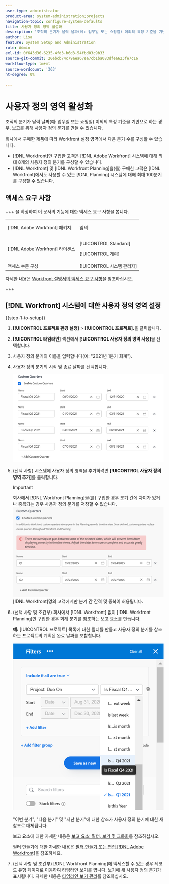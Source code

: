 ```yaml
---
user-type: administrator
product-area: system-administration;projects
navigation-topic: configure-system-defaults
title: 사용자 정의 영역 활성화
description: '조직의 분기가 달력 날짜(예: 업무일 또는 쇼핑일) 이외의 특정 기준을 기반으로 하는 경우, 보고를 위해 사용자 정의 분기를 만들 수 있습니다.'
author: Lisa
feature: System Setup and Administration
role: Admin
exl-id: 0f643d36-6235-4fd3-b6d3-54fbd03c9b33
source-git-commit: 20ebcb74c79aea67ea7cb1ba083dfea623fe7c16
workflow-type: tm+mt
source-wordcount: '363'
ht-degree: 0%

---
```


# 사용자 정의 영역 활성화

<!--Audited: 11/2024-->

조직의 분기가 달력 날짜(예: 업무일 또는 쇼핑일) 이외의 특정 기준을 기반으로 하는 경우, 보고를 위해 사용자 정의 분기를 만들 수 있습니다.

회사에서 구매한 제품에 따라 Workfront 설정 영역에서 다음 분기 수를 구성할 수 있습니다.

* [!DNL Workfront]만 구입한 고객은 [!DNL Adobe Workfront] 시스템에 대해 최대 8개의 사용자 정의 분기를 구성할 수 있습니다.
* [!DNL Workfront] 및 [!DNL Workfront Planning]을(를) 구매한 고객은 [!DNL Workfront]에서도 사용할 수 있는 [!DNL Planning] 시스템에 대해 최대 100분기를 구성할 수 있습니다.

## 액세스 요구 사항

+++ 을 확장하여 이 문서의 기능에 대한 액세스 요구 사항을 봅니다.

<table style="table-layout:auto"> 
 <col> 
 <col> 
 <tbody> 
  <tr> 
   <td>[!DNL Adobe Workfront] 패키지</td> 
   <td><p>임의</p></td> 
  </tr> 
  <tr> 
   <td>[!DNL Adobe Workfront] 라이센스</td> 
   <td><p>[!UICONTROL Standard]</p>
       <p>[!UICONTROL 계획]</p></td>
  </tr> 
  <tr> 
   <td>액세스 수준 구성</td> 
   <td>[!UICONTROL 시스템 관리자]</td> 
  </tr> 
 </tbody> 
</table>

자세한 내용은 [Workfront 설명서의 액세스 요구 사항](/help/quicksilver/administration-and-setup/add-users/access-levels-and-object-permissions/access-level-requirements-in-documentation.md)을 참조하십시오.

+++

## [!DNL Workfront] 시스템에 대한 사용자 정의 영역 설정

{{step-1-to-setup}}

1. **[!UICONTROL 프로젝트 환경 설정]** > **[!UICONTROL 프로젝트].**&#x200B;을 클릭합니다.

1. **[!UICONTROL 타임라인]** 섹션에서 **[!UICONTROL 사용자 정의 영역 사용]**&#x200B;을 선택합니다.

1. 사용자 정의 분기의 이름을 입력합니다(예: &quot;2021년 1분기 회계&quot;).
1. 사용자 정의 분기의 시작 및 종료 날짜를 선택합니다.

   ![사용자 지정 분기](assets/custom-quarters-nwe.png)

1. (선택 사항) 시스템에 사용자 정의 영역을 추가하려면 **[!UICONTROL 사용자 정의 영역 추가]**&#x200B;를 클릭합니다.

   >[!IMPORTANT]
   >
   > 회사에서 [!DNL Workfront Planning]을(를) 구입한 경우 분기 간에 차이가 있거나 중복되는 경우 사용자 정의 분기를 저장할 수 없습니다.
   >![겹침 경고가 있는 사용자 지정 분기](assets/custom-quarters-with-overlap-warning.png)
   >[!DNL Workfront]명의 고객에게만 분기 간 간격 및 중복이 허용됩니다.

1. (선택 사항 및 조건부) 회사에서 [!DNL Workfront] 없이 [!DNL Workfront Planning]만 구입한 경우 회계 분기를 참조하는 보고 요소를 만듭니다.


   **예:** [!UICONTROL 프로젝트] 목록에 대한 필터를 만들고 사용자 정의 분기를 참조하는 프로젝트의 계획된 완료 날짜를 포함합니다.

   ![사용자 지정 분기가 있는 프로젝트 필터](assets/example-of-project-filter-with-custom-quarters.png)

   &quot;이번 분기&quot;, &quot;다음 분기&quot; 및 &quot;지난 분기&quot;에 대한 참조가 사용자 정의 분기에 대한 새 참조로 대체됩니다.

   보고 요소에 대한 자세한 내용은 [보고 요소: 필터, 보기 및 그룹화](../../../reports-and-dashboards/reports/reporting-elements/reporting-elements-filters-views-groupings.md)를 참조하십시오.

   필터 만들기에 대한 자세한 내용은 [필터 만들기 또는 편집 [!DNL Adobe Workfront]](../../../reports-and-dashboards/reports/reporting-elements/create-filters.md)을 참조하세요.
1. (선택 사항 및 조건부) [!DNL Workfront Planning]에 액세스할 수 있는 경우 레코드 유형 페이지로 이동하여 타임라인 보기를 엽니다. 보기에 새 사용자 정의 분기가 표시됩니다.
자세한 내용은 [타임라인 보기 관리](/help/quicksilver/planning/views/manage-the-timeline-view.md)를 참조하십시오.
